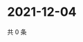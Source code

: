 # 2021-12-04

共 0 条

<!-- BEGIN WEIBO -->
<!-- 最后更新时间 Sat Dec 04 2021 10:33:55 GMT+0800 (China Standard Time) -->

<!-- END WEIBO -->
